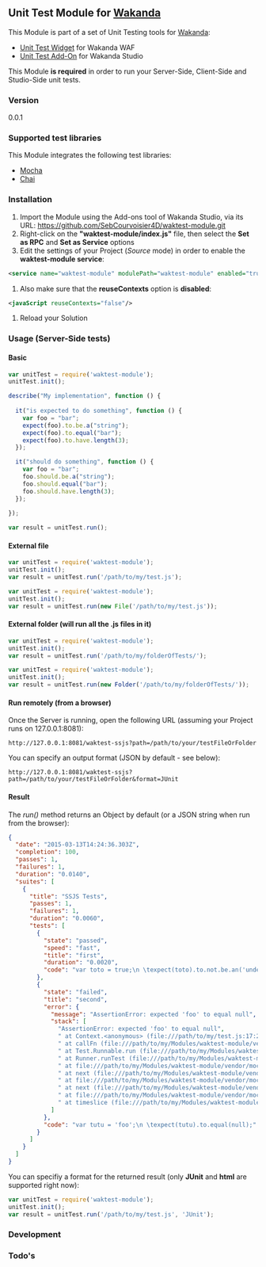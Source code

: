 ## Unit Test Module for [Wakanda](http://wakanda.org)

This Module is part of a set of Unit Testing tools for [Wakanda](http://wakanda.org):

* [Unit Test Widget](https://github.com/SebCourvoisier4D/waktest-widget.git) for Wakanda WAF
* [Unit Test Add-On](https://github.com/SebCourvoisier4D/waktest-addon.git) for Wakanda Studio

This Module **is required** in order to run your Server-Side, Client-Side and Studio-Side unit tests.

### Version

0.0.1

### Supported test libraries

This Module integrates the following test libraries:

* [Mocha](http://mochajs.org)
* [Chai](http://chaijs.com)

### Installation

1. Import the Module using the Add-ons tool of Wakanda Studio, via its URL: https://github.com/SebCourvoisier4D/waktest-module.git
2. Right-click on the **"waktest-module/index.js"** file, then select the **Set as RPC** and **Set as Service** options
3. Edit the settings of your Project (*Source* mode) in order to enable the **waktest-module service**:
```xml
<service name="waktest-module" modulePath="waktest-module" enabled="true" autoStart="true"/>
```
1. Also make sure that the **reuseContexts** option is **disabled**:
```xml
<javaScript reuseContexts="false"/>
```
1. Reload your Solution

### Usage (Server-Side tests)

#### Basic

```javascript
var unitTest = require('waktest-module');
unitTest.init();

describe("My implementation", function () {
  
  it("is expected to do something", function () {
    var foo = "bar";
    expect(foo).to.be.a("string");
    expect(foo).to.equal("bar");
    expect(foo).to.have.length(3);
  });

  it("should do something", function () {
    var foo = "bar";
    foo.should.be.a("string");
    foo.should.equal("bar");
    foo.should.have.length(3);
  });
  
});

var result = unitTest.run();
```

#### External file

```javascript
var unitTest = require('waktest-module');
unitTest.init();
var result = unitTest.run('/path/to/my/test.js');
```

```javascript
var unitTest = require('waktest-module');
unitTest.init();
var result = unitTest.run(new File('/path/to/my/test.js'));
```
#### External folder (will run all the .js files in it)

```javascript
var unitTest = require('waktest-module');
unitTest.init();
var result = unitTest.run('/path/to/my/folderOfTests/');
```

```javascript
var unitTest = require('waktest-module');
unitTest.init();
var result = unitTest.run(new Folder('/path/to/my/folderOfTests/'));
```
#### Run remotely (from a browser)

Once the Server is running, open the following URL (assuming your Project runs on 127.0.0.1:8081):

```
http://127.0.0.1:8081/waktest-ssjs?path=/path/to/your/testFileOrFolder
```

You can specify an output format (JSON by default - see below):

```
http://127.0.0.1:8081/waktest-ssjs?path=/path/to/your/testFileOrFolder&format=JUnit
```

#### Result

The *run()* method returns an Object by default (or a JSON string when run from the browser):

```json
{
  "date": "2015-03-13T14:24:36.303Z",
  "completion": 100,
  "passes": 1,
  "failures": 1,
  "duration": "0.0140",
  "suites": [
    {
      "title": "SSJS Tests",
      "passes": 1,
      "failures": 1,
      "duration": "0.0060",
      "tests": [
        {
          "state": "passed",
          "speed": "fast",
          "title": "first",
          "duration": "0.0020",
          "code": "var toto = true;\n \texpect(toto).to.not.be.an('undefined');\n \texpect(toto).to.equal(true);"
        },
        {
          "state": "failed",
          "title": "second",
          "error": {
            "message": "AssertionError: expected 'foo' to equal null",
            "stack": [
              "AssertionError: expected 'foo' to equal null",
              " at Context.<anonymous> (file:///path/to/my/test.js:17:22)",
              " at callFn (file:///path/to/my/Modules/waktest-module/vendor/mocha.js:4658:21)",
              " at Test.Runnable.run (file:///path/to/my/Modules/waktest-module/vendor/mocha.js:4651:7)",
              " at Runner.runTest (file:///path/to/my/Modules/waktest-module/vendor/mocha.js:5067:10)",
              " at file:///path/to/my/Modules/waktest-module/vendor/mocha.js:5150:12",
              " at next (file:///path/to/my/Modules/waktest-module/vendor/mocha.js:4992:14)",
              " at file:///path/to/my/Modules/waktest-module/vendor/mocha.js:5002:7",
              " at next (file:///path/to/my/Modules/waktest-module/vendor/mocha.js:4937:23)",
              " at file:///path/to/my/Modules/waktest-module/vendor/mocha.js:4969:5",
              " at timeslice (file:///path/to/my/Modules/waktest-module/vendor/mocha.js:6513:27)"
            ]
          },
          "code": "var tutu = 'foo';\n \texpect(tutu).to.equal(null);"
        }
      ]
    }
  ]
}
```

You can specifiy a format for the returned result (only **JUnit** and **html** are supported right now):

```javascript
var unitTest = require('waktest-module');
unitTest.init();
var result = unitTest.run('/path/to/my/test.js', 'JUnit');
```

### Development

### Todo's
